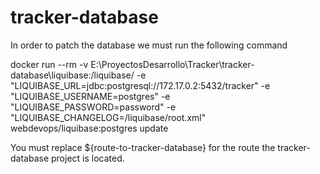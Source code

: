 # tracker-database

In order to patch the database we must run the following command

docker run --rm -v E:\ProyectosDesarrollo\Tracker\tracker-database\liquibase:/liquibase/ -e "LIQUIBASE_URL=jdbc:postgresql://172.17.0.2:5432/tracker" -e "LIQUIBASE_USERNAME=postgres" -e "LIQUIBASE_PASSWORD=password" -e "LIQUIBASE_CHANGELOG=/liquibase/root.xml" webdevops/liquibase:postgres update

You must replace ${route-to-tracker-database} for the route the tracker-database project is located.